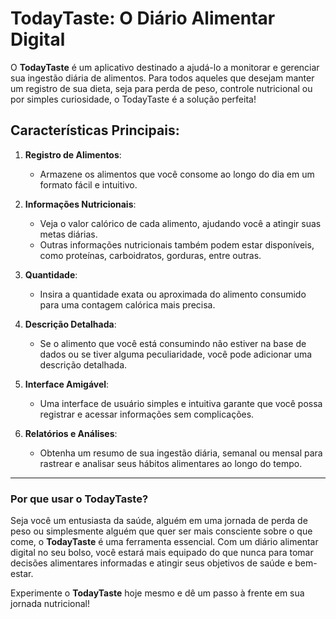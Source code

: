 # TodayTaste: O Diário Alimentar Digital

O **TodayTaste** é um aplicativo destinado a ajudá-lo a monitorar e gerenciar sua ingestão diária de alimentos. Para todos aqueles que desejam manter um registro de sua dieta, seja para perda de peso, controle nutricional ou por simples curiosidade, o TodayTaste é a solução perfeita!

## Características Principais:

1. **Registro de Alimentos**: 
   - Armazene os alimentos que você consome ao longo do dia em um formato fácil e intuitivo.
   
2. **Informações Nutricionais**: 
   - Veja o valor calórico de cada alimento, ajudando você a atingir suas metas diárias.
   - Outras informações nutricionais também podem estar disponíveis, como proteínas, carboidratos, gorduras, entre outras.

3. **Quantidade**: 
   - Insira a quantidade exata ou aproximada do alimento consumido para uma contagem calórica mais precisa.

4. **Descrição Detalhada**: 
   - Se o alimento que você está consumindo não estiver na base de dados ou se tiver alguma peculiaridade, você pode adicionar uma descrição detalhada.

5. **Interface Amigável**: 
   - Uma interface de usuário simples e intuitiva garante que você possa registrar e acessar informações sem complicações.

6. **Relatórios e Análises**: 
   - Obtenha um resumo de sua ingestão diária, semanal ou mensal para rastrear e analisar seus hábitos alimentares ao longo do tempo.

---

### Por que usar o TodayTaste?

Seja você um entusiasta da saúde, alguém em uma jornada de perda de peso ou simplesmente alguém que quer ser mais consciente sobre o que come, o **TodayTaste** é uma ferramenta essencial. Com um diário alimentar digital no seu bolso, você estará mais equipado do que nunca para tomar decisões alimentares informadas e atingir seus objetivos de saúde e bem-estar.

Experimente o **TodayTaste** hoje mesmo e dê um passo à frente em sua jornada nutricional!
